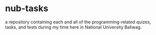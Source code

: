 # nub-tasks
a repository containing each and all of the programming-related quizes, tasks, and tests during my time here in National University Baliwag.
